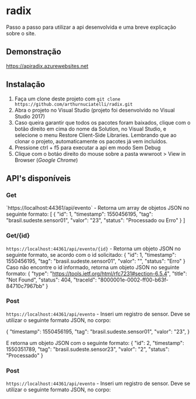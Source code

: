 radix
==============

Passo a passo para utilizar a api desenvolvida e uma breve explicação sobre o site.

## Demonstração
https://apiradix.azurewebsites.net

## Instalação

1. Faça um clone deste projeto com `git clone https://github.com/arthurnuciatelli/radix.git`
2. Abra o projeto no Visual Studio (projeto foi desenvolvido no Visual Studio 2017)
3. Caso queira garantir que todos os pacotes foram baixados, clique com o botão direito em cima do nome da Solution, no Visual Studio, e selecione o menu Restore Client-Side Libraries. Lembrando que ao clonar o projeto, automaticamente os pacotes já vem incluídos.
4. Pressione ctrl + f5 para executar a api em modo Sem Debug
5. Clique com o botáo direito do mouse sobre a pasta wwwroot > View in Browser (*Google Chrome*)

## API's disponíveis

### Get
<p>
`https://localhost:44361/api/evento` - Retorna um array de objetos JSON no seguinte formato:
 [
   {
    "id": 1,
    "timestamp": 1550456195,
    "tag": "brasil.sudeste.sensor01",
    "valor": "23",
    "status": "Processado ou Erro"
  }
]
</p>

### Get/{id}
`https://localhost:44361/api/evento/{id}` - Retorna um objeto JSON no seguinte formato, se acordo com o id solicitado:
 {
  "id": 1,
  "timestamp": 1550456195,
  "tag": "brasil.sudeste.sensor01",
  "valor": "",
  "status": "Erro"
}
Caso não encontre o id informado, retorna um objeto JSON no seguinte formato:
{
    "type": "https://tools.ietf.org/html/rfc7231#section-6.5.4",
    "title": "Not Found",
    "status": 404,
    "traceId": "8000001e-0002-ff00-b63f-84710c7967bb"
}

### Post
`https://localhost:44361/api/evento` - Inseri um registro de sensor. Deve se utilizar o seguinte formato JSON, no corpo:
 
 { 
  "timestamp": 1550456195,
  "tag": "brasil.sudeste.sensor01",
  "valor": "23",
}

E retorna um objeto JSON com o seguinte formato:
{
    "id": 2,
    "timestamp": 1550351789,
    "tag": "brasil.sudeste.sensor23",
    "valor": "2",
    "status": "Processado"
}

### Post
`https://localhost:44361/api/evento` - Inseri um registro de sensor. Deve se utilizar o seguinte formato JSON, no corpo:
